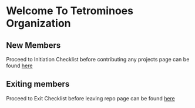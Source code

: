 # Welcome To Tetrominoes Organization

## New Members
Proceed to Initiation Checklist before contributing any projects
page can be found [here](https://github.com/tetrominoes/issues/4)

## Exiting members
Proceed to Exit Checklist before leaving repo
page can be found [here](https://github.com/tetrominoes/issues/9)
